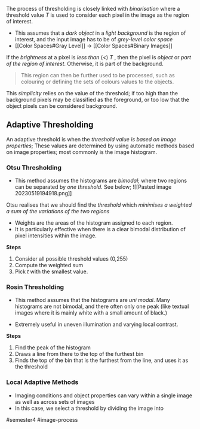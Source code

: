 The process of thresholding is closely linked with *binarisation* where a threshold value $T$ is used to consider each pixel in the image as the region of interest.
- This assumes that a *dark object* in a *light background* is the region of interest, and the input image has to be of *grey-level color space*
- [[Color Spaces#Gray Level]] $\to$ [[Color Spaces#Binary Images]]

If the *brightness* at a pixel is *less than* ($<$) $T$ , then the pixel is *object* or *part of the region of interest*. Otherwise, it is part of the background.

> This region can then be further used to be processed, such as colouring or defining the sets of colours values to the objects.

This *simplicity* relies on the value of the threshold; if too high than the background pixels may be classified as the foreground, or too low that the object pixels can be considered background.

## Adaptive Thresholding
An adaptive threshold is when the *threshold value is based on image properties*;
These values are determined by using automatic methods based on image properties; most commonly is the image histogram.

### Otsu Thresholding
- This method assumes the histograms are *bimodal*; where two regions can be separated by *one threshold*. See below;
![[Pasted image 20230519194918.png]]

Otsu realises that we should find the *threshold* which *minimises a weighted a sum of the variations of the two regions* 
- Weights are the areas of the histogram assigned to each region.
- It is particularly effective when there is a clear bimodal distribution of pixel intensities within the image. 

**Steps**
1. Consider all possible threshold values (0,255)
2. Compute the weighted sum
3. Pick $t$ with the smallest value.

### Rosin Thresholding
- This method assumes that the histograms are *uni modal*. Many histograms are not bimodal, and there often only one peak (like textual images where it is mainly white with a small amount of black.)

- Extremely useful in uneven illumination and varying local contrast.

**Steps**
1. Find the peak of the histogram
2. Draws a line from there to the top of the furthest bin
3. Finds the top of the bin that is the furthest from the line, and uses it as the threshold

### Local Adaptive Methods
- Imaging conditions and object properties can vary within a single image as well as across sets of images
- In this case, we select a threshold by dividing the image into 

#semester4 #image-process 
